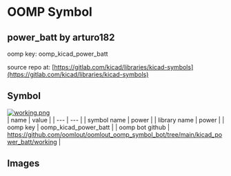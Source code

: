 # OOMP Symbol  
## power_batt  by arturo182  
  
oomp key: oomp_kicad_power_batt  
  
source repo at: [https://gitlab.com/kicad/libraries/kicad-symbols](https://gitlab.com/kicad/libraries/kicad-symbols)  
## Symbol  
  
[![working.png](working_600.png)](working.png)  
| name | value | 
| --- | --- | 
| symbol name | power | 
| library name | power | 
| oomp key | oomp_kicad_power_batt | 
| oomp bot github | https://github.com/oomlout/oomlout_oomp_symbol_bot/tree/main/kicad_power_batt/working | 
## Images  
